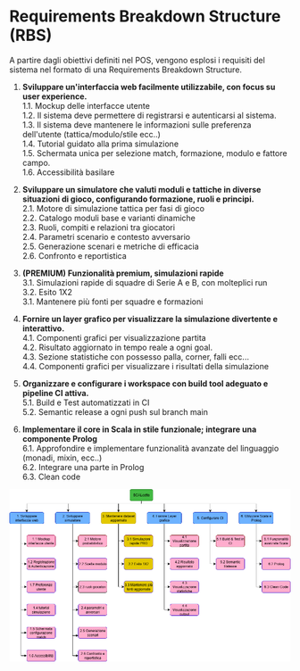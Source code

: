 # Requirements Breakdown Structure (RBS)

A partire dagli obiettivi definiti nel POS, vengono esplosi i requisiti del sistema nel formato di una Requirements Breakdown Structure.

1. **Sviluppare un'interfaccia web facilmente utilizzabile, con focus su user experience.**
    <br>  1.1. Mockup delle interfacce utente
    <br>  1.2. Il sistema deve permettere di registrarsi e autenticarsi al sistema.
    <br>  1.3. Il sistema deve mantenere le informazioni sulle preferenza dell'utente (tattica/modulo/stile ecc..) 
    <br>  1.4. Tutorial guidato alla prima simulazione
    <br>  1.5. Schermata unica per selezione match, formazione, modulo e fattore campo.
    <br>  1.6. Accessibilità basilare

2. **Sviluppare un simulatore che valuti moduli e tattiche in diverse situazioni di gioco, configurando formazione, ruoli e principi.**
    <br> 2.1. Motore di simulazione tattica per fasi di gioco
    <br> 2.2. Catalogo moduli base e varianti dinamiche
    <br> 2.3. Ruoli, compiti e relazioni tra giocatori
    <br> 2.4. Parametri scenario e contesto avversario
    <br> 2.5. Generazione scenari e metriche di efficacia
    <br> 2.6. Confronto e reportistica

3. **(PREMIUM) Funzionalità premium, simulazioni rapide**
    <br> 3.1. Simulazioni rapide di squadre di Serie A e B, con molteplici run
    <br> 3.2. Esito 1X2
    <br> 3.1. Mantenere più fonti per squadre e formazioni

4. **Fornire un layer grafico per visualizzare la simulazione divertente e interattivo.**
    <br> 4.1. Componenti grafici per visualizzazione partita
    <br> 4.2. Risultato aggiornato in tempo reale a ogni goal.
    <br> 4.3. Sezione statistiche con possesso palla, corner, falli ecc...
    <br> 4.4. Componenti grafici per visualizzare i risultati della simulazione        

5. **Organizzare e configurare i workspace con build tool adeguato e pipeline CI attiva.**
    <br> 5.1. Build e Test automatizzati in CI
    <br> 5.2. Semantic release a ogni push sul branch main

6. **Implementare il core in Scala in stile funzionale; integrare una componente Prolog**
    <br> 6.1. Approfondire e implementare funzionalità avanzate del linguaggio (monadi, mixin, ecc..)
    <br> 6.2. Integrare una parte in Prolog
    <br> 6.3. Clean code

![Requirement Breakdown Structure](../resources/RBS.png)